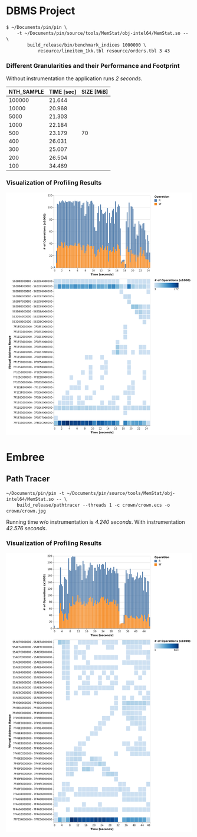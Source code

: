 # DBMS Project

```
$ ~/Documents/pin/pin \
    -t ~/Documents/pin/source/tools/MemStat/obj-intel64/MemStat.so -- \
        build_release/bin/benchmark_indices 1000000 \
            resource/lineitem_1kk.tbl resource/orders.tbl 3 43
```

### Different Granularities and their Performance and Footprint

Without instrumentation the application runs *2 seconds*.

| **NTH_SAMPLE** | **TIME [sec]** | **SIZE [MiB]** |
|-----------|------------|------------|
| 100000 | 21.644 | |
| 10000 | 20.968 | |
| 5000 | 21.303 | |
| 1000 | 22.184 | |
| 500 | 23.179 | 70 |
| 400 | 26.031 | |
| 300 | 25.007 | |
| 200 | 26.504 | |
| 100 | 34.469 | |


### Visualization of Profiling Results

<img src="dbms.png"></img>


# Embree

## Path Tracer

```
~/Documents/pin/pin -t ~/Documents/pin/source/tools/MemStat/obj-intel64/MemStat.so -- \
    build_release/pathtracer --threads 1 -c crown/crown.ecs -o crown/crown.jpg
```

Running time w/o instrumentation is *4.240 seconds*.  With instrumentation *42.576 seconds*.

### Visualization of Profiling Results

<img src="embree.png"></img>
